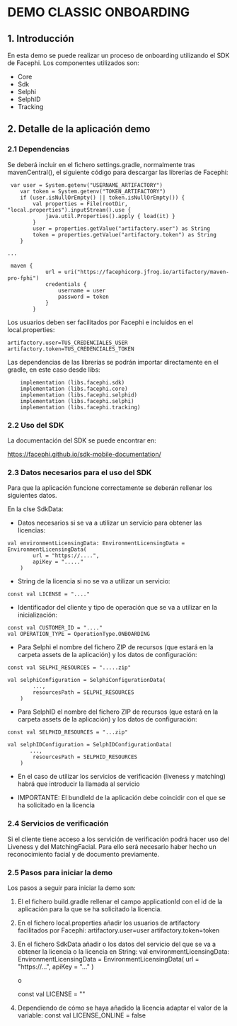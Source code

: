 # DEMO CLASSIC ONBOARDING


## 1. Introducción

En esta demo se puede realizar un proceso de onboarding utilizando el SDK de Facephi.
Los componentes utilizados son:

- Core
- Sdk
- Selphi
- SelphID
- Tracking

## 2. Detalle de la aplicación demo

### 2.1 Dependencias

Se deberá incluir en el fichero settings.gradle, normalmente tras mavenCentral(), el siguiente código para descargar las librerías de Facephi:

```
 var user = System.getenv("USERNAME_ARTIFACTORY")
    var token = System.getenv("TOKEN_ARTIFACTORY")
    if (user.isNullOrEmpty() || token.isNullOrEmpty()) {
        val properties = File(rootDir, "local.properties").inputStream().use {
            java.util.Properties().apply { load(it) }
        }
        user = properties.getValue("artifactory.user") as String
        token = properties.getValue("artifactory.token") as String
    }

...

 maven {
            url = uri("https://facephicorp.jfrog.io/artifactory/maven-pro-fphi")
            credentials {
                username = user
                password = token
            }
        }

```

Los usuarios deben ser facilitados por Facephi e incluidos en el local.properties:

```
artifactory.user=TUS_CREDENCIALES_USER
artifactory.token=TUS_CREDENCIALES_TOKEN
```

Las dependencias de las librerías se podrán importar directamente en el gradle, en este caso desde libs:

```
    implementation (libs.facephi.sdk)
    implementation (libs.facephi.core)
    implementation (libs.facephi.selphid)
    implementation (libs.facephi.selphi)
    implementation (libs.facephi.tracking)

```


### 2.2 Uso del SDK

La documentación del SDK se puede encontrar en:

https://facephi.github.io/sdk-mobile-documentation/


### 2.3 Datos necesarios para el uso del SDK

Para que la aplicación funcione correctamente se deberán rellenar los siguientes datos.

En la clse SdkData:

- Datos necesarios si se va a utilizar un servicio para obtener las licencias:

```
val environmentLicensingData: EnvironmentLicensingData = EnvironmentLicensingData(
        url = "https://....",
        apiKey = "....."
    )
```

- String de la licencia si no se va a utilizar un servicio:
```
const val LICENSE = "...." 
```

- Identificador del cliente y tipo de operación que se va a utilizar en la inicialización:
```
const val CUSTOMER_ID = "...." 
val OPERATION_TYPE = OperationType.ONBOARDING

```

- Para Selphi el nombre del fichero ZIP de recursos (que estará en la carpeta assets de la aplicación) y los datos de configuración:
```
const val SELPHI_RESOURCES = ".....zip"

val selphiConfiguration = SelphiConfigurationData(
        ...,
        resourcesPath = SELPHI_RESOURCES
    )
```

- Para SelphID el nombre del fichero ZIP de recursos (que estará en la carpeta assets de la aplicación) y los datos de configuración:
```
const val SELPHID_RESOURCES = "...zip"

val selphIDConfiguration = SelphIDConfigurationData(
       ...,
        resourcesPath = SELPHID_RESOURCES
    )
```

- En el caso de utilizar los servicios de verificación (liveness y matching) habrá que introducir la llamada al servicio

- IMPORTANTE: El bundleId de la aplicación debe coincidir con el que se ha solicitado en la licencia

### 2.4 Servicios de verificación

Si el cliente tiene acceso a los servición de verificación podrá hacer uso del Liveness y del MatchingFacial. Para ello será necesario haber hecho un reconocimiento facial y de documento previamente. 

### 2.5 Pasos para iniciar la demo

Los pasos a seguir para iniciar la demo son:

1. El el fichero build.gradle rellenar el campo applicationId con el id de la aplicación para la que se ha solicitado la licencia.

2. En el fichero local.properties añadir los usuarios de artifactory facilitados por Facephi:
   artifactory.user=user
   artifactory.token=token
   
3. En el fichero SdkData añadir o los datos del servicio del que se va a obtener la licencia o la licencia en String:
      val environmentLicensingData: EnvironmentLicensingData = EnvironmentLicensingData(
         url = "https://...",
         apiKey = "..."
      )
      
      o
      
      const val LICENSE = ""
      
4. Dependiendo de cómo se haya añadido la licencia adaptar el valor de la variable:
      const val LICENSE_ONLINE = false
  

